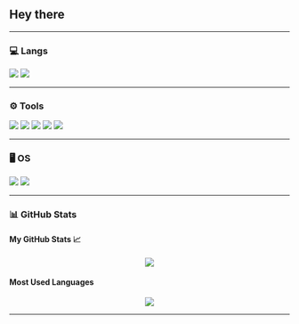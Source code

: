 ##  Hey there 

---

### 💻 **Langs**  
<div align="left">  
  <img src="https://img.shields.io/badge/C++-00599C?style=flat-square&logo=c%2b%2b&logoColor=white" />  
  <img src="https://img.shields.io/badge/Java-007396?style=flat-square&logo=openjdk&logoColor=white" />  
</div>

---

### ⚙️ **Tools**  
<div align="left">  
  <img src="https://img.shields.io/badge/PyCharm-000000?style=flat-square&logo=pycharm&logoColor=white" />  
  <img src="https://img.shields.io/badge/IntelliJ_IDEA-000000?style=flat-square&logo=intellijidea&logoColor=white" />  
  <img src="https://img.shields.io/badge/CLion-000000?style=flat-square&logo=clion&logoColor=white" />  
  <img src="https://img.shields.io/badge/Visual_Studio-5C2D91?style=flat-square&logo=visualstudio&logoColor=white" />  
  <img src="https://img.shields.io/badge/Git-F05032?style=flat-square&logo=git&logoColor=white" />  
</div>

---

### 🖥️ **OS**  
<div align="left">  
  <img src="https://img.shields.io/badge/Windows_11-0078D6?style=flat-square&logo=windows11&logoColor=white" />  
  <img src="https://img.shields.io/badge/Kali_Linux-557C94?style=flat-square&logo=kalilinux&logoColor=white" />  
</div>

---

### 📊 **GitHub Stats**  
#### My GitHub Stats 📈  
<div align="center">
  <img src="https://github-readme-stats.vercel.app/api?username=PGSyntax&show_icons=true&theme=radical" />
</div>

#### Most Used Languages  
<div align="center">
  <img src="https://github-readme-stats.vercel.app/api/top-langs/?username=PGSyntax&layout=compact&theme=radical" />
</div>

---

